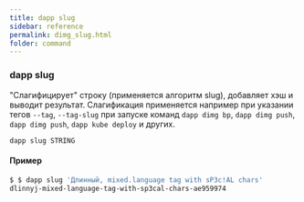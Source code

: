 ```yaml
---
title: dapp slug
sidebar: reference
permalink: dimg_slug.html
folder: command
---
```



### dapp slug
"Слагифицирует" строку (применяется алгоритм slug), добавляет хэш и выводит результат. Слагификация применяется например при указании тегов `--tag`, `--tag-slug` при запуске команд `dapp dimg bp`, `dapp dimg push`, `dapp dimg push`, `dapp kube deploy`  и других.

```
dapp slug STRING
```

#### Пример

```bash
$ $ dapp slug 'Длинный, mixed.language tag with sP3c!AL chars'
dlinnyj-mixed-language-tag-with-sp3cal-chars-ae959974
```
